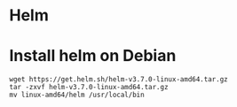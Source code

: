 # Helm

# Install helm on Debian
```
wget https://get.helm.sh/helm-v3.7.0-linux-amd64.tar.gz
tar -zxvf helm-v3.7.0-linux-amd64.tar.gz
mv linux-amd64/helm /usr/local/bin
```
